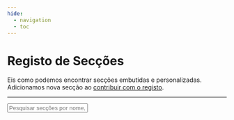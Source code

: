 ```yaml
---
hide:
  - navigation
  - toc
---
```


# Registo de Secções

Eis como podemos encontrar secções embutidas e personalizadas. Adicionamos nova secção ao [contribuir com o registo](https://github.com/spaceship-prompt/spaceship-prompt/blob/master/docs/registry/external.json).

---

<div>
  <input
    id="sections-search"
    class="md-input md-input--stretch"
    placeholder="Pesquisar secções por nome, descrição ou tipo"
  >
  <ol id="sections-list">
  </ol>
</div>
